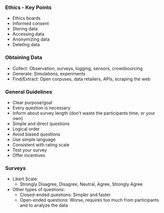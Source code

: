 ### Ethics - Key Points
 - Ethics boards
 - Informed consent
 - Storing data
 - Accessing data
 - Anonymizing data
 - Deleting data

### Obtaining Data
 - Collect: Observation, surveys, logging, sensors, crowdsourcing
 - Generate: Simulations, experiments
 - Find/Extract: Open corpuses, data retailers, APIs, scraping the web

### General Guidelines
 - Clear purpose/goal
 - Every question is necessary
 - Inform about survey length (don't waste the participants time, or your own)
 - Simple and direct questions
 - Logical order
 - Avoid biased questions
 - Use simple language
 - Consistent with rating scale
 - Test your survey
 - Offer incentives

### Surveys
 - Likert Scale:
	 - Strongly Disagree, Disagree, Neutral, Agree, Strongly Agree
 - Other types of questions:
	 - Closed-ended questions: Simpler and faster
	 - Open-ended questions: Worse, requires too much from participants and to analyze the data

